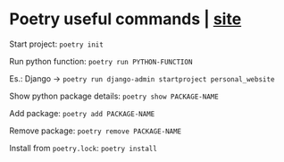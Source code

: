 # Poetry useful commands | [site](https://python-poetry.org/docs/basic-usage/)

Start project: `poetry init`

Run python function: `poetry run PYTHON-FUNCTION`

Es.: Django -> `poetry run django-admin startproject personal_website`

Show python package details: `poetry show PACKAGE-NAME`

Add package: `poetry add PACKAGE-NAME`

Remove package: `poetry remove PACKAGE-NAME`

Install from `poetry.lock`: `poetry install`